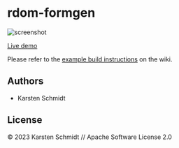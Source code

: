 # rdom-formgen

![screenshot](https://raw.githubusercontent.com/thi-ng/umbrella/develop/assets/examples/rdom-formgen.png)

[Live demo](http://demo.thi.ng/umbrella/rdom-formgen/)

Please refer to the [example build instructions](https://github.com/thi-ng/umbrella/wiki/Example-build-instructions) on the wiki.

## Authors

- Karsten Schmidt

## License

&copy; 2023 Karsten Schmidt // Apache Software License 2.0
